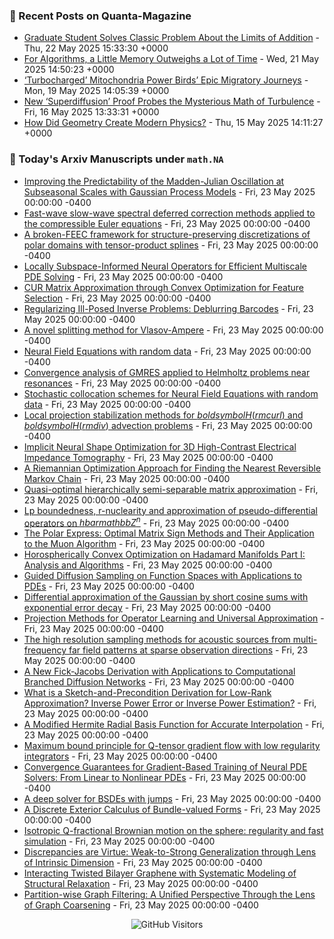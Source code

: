 ### 📝 Recent Posts on Quanta-Magazine
<!-- quanta starts -->
* <a href="https://www.quantamagazine.org/graduate-student-solves-classic-problem-about-the-limits-of-addition-20250522/">Graduate Student Solves Classic Problem About the Limits of Addition</a> - Thu, 22 May 2025 15:33:30 +0000
* <a href="https://www.quantamagazine.org/for-algorithms-a-little-memory-outweighs-a-lot-of-time-20250521/">For Algorithms, a Little Memory Outweighs a Lot of Time</a> - Wed, 21 May 2025 14:50:23 +0000
* <a href="https://www.quantamagazine.org/turbocharged-mitochondria-power-birds-epic-migratory-journeys-20250519/">‘Turbocharged’ Mitochondria Power Birds’ Epic Migratory Journeys</a> - Mon, 19 May 2025 14:05:39 +0000
* <a href="https://www.quantamagazine.org/new-superdiffusion-proof-probes-the-mysterious-math-of-turbulence-20250516/">New ‘Superdiffusion’ Proof Probes the Mysterious Math of Turbulence</a> - Fri, 16 May 2025 13:33:31 +0000
* <a href="https://www.quantamagazine.org/how-did-geometry-create-modern-physics-20250515/">How Did Geometry Create Modern Physics?</a> - Thu, 15 May 2025 14:11:27 +0000
<!-- quanta ends -->


### 📝 Today's Arxiv Manuscripts under ``math.NA``
<!-- arxiv-math-na starts -->
* <a href="https://arxiv.org/abs/2505.15934">Improving the Predictability of the Madden-Julian Oscillation at Subseasonal Scales with Gaussian Process Models</a> - Fri, 23 May 2025 00:00:00 -0400
* <a href="https://arxiv.org/abs/2505.15985">Fast-wave slow-wave spectral deferred correction methods applied to the compressible Euler equations</a> - Fri, 23 May 2025 00:00:00 -0400
* <a href="https://arxiv.org/abs/2505.15996">A broken-FEEC framework for structure-preserving discretizations of polar domains with tensor-product splines</a> - Fri, 23 May 2025 00:00:00 -0400
* <a href="https://arxiv.org/abs/2505.16030">Locally Subspace-Informed Neural Operators for Efficient Multiscale PDE Solving</a> - Fri, 23 May 2025 00:00:00 -0400
* <a href="https://arxiv.org/abs/2505.16032">CUR Matrix Approximation through Convex Optimization for Feature Selection</a> - Fri, 23 May 2025 00:00:00 -0400
* <a href="https://arxiv.org/abs/2505.16045">Regularizing Ill-Posed Inverse Problems: Deblurring Barcodes</a> - Fri, 23 May 2025 00:00:00 -0400
* <a href="https://arxiv.org/abs/2505.16243">A novel splitting method for Vlasov-Ampere</a> - Fri, 23 May 2025 00:00:00 -0400
* <a href="https://arxiv.org/abs/2505.16343">Neural Field Equations with random data</a> - Fri, 23 May 2025 00:00:00 -0400
* <a href="https://arxiv.org/abs/2505.16345">Convergence analysis of GMRES applied to Helmholtz problems near resonances</a> - Fri, 23 May 2025 00:00:00 -0400
* <a href="https://arxiv.org/abs/2505.16443">Stochastic collocation schemes for Neural Field Equations with random data</a> - Fri, 23 May 2025 00:00:00 -0400
* <a href="https://arxiv.org/abs/2505.16468">Local projection stabilization methods for $boldsymbol{H}({rm curl})$ and $boldsymbol{H}({rm div})$ advection problems</a> - Fri, 23 May 2025 00:00:00 -0400
* <a href="https://arxiv.org/abs/2505.16487">Implicit Neural Shape Optimization for 3D High-Contrast Electrical Impedance Tomography</a> - Fri, 23 May 2025 00:00:00 -0400
* <a href="https://arxiv.org/abs/2505.16762">A Riemannian Optimization Approach for Finding the Nearest Reversible Markov Chain</a> - Fri, 23 May 2025 00:00:00 -0400
* <a href="https://arxiv.org/abs/2505.16937">Quasi-optimal hierarchically semi-separable matrix approximation</a> - Fri, 23 May 2025 00:00:00 -0400
* <a href="https://arxiv.org/abs/2505.16812">Lp boundedness, r-nuclearity and approximation of pseudo-differential operators on $hbarmathbb{Z}^n$</a> - Fri, 23 May 2025 00:00:00 -0400
* <a href="https://arxiv.org/abs/2505.16932">The Polar Express: Optimal Matrix Sign Methods and Their Application to the Muon Algorithm</a> - Fri, 23 May 2025 00:00:00 -0400
* <a href="https://arxiv.org/abs/2505.16970">Horospherically Convex Optimization on Hadamard Manifolds Part I: Analysis and Algorithms</a> - Fri, 23 May 2025 00:00:00 -0400
* <a href="https://arxiv.org/abs/2505.17004">Guided Diffusion Sampling on Function Spaces with Applications to PDEs</a> - Fri, 23 May 2025 00:00:00 -0400
* <a href="https://arxiv.org/abs/2307.13587">Differential approximation of the Gaussian by short cosine sums with exponential error decay</a> - Fri, 23 May 2025 00:00:00 -0400
* <a href="https://arxiv.org/abs/2406.12264">Projection Methods for Operator Learning and Universal Approximation</a> - Fri, 23 May 2025 00:00:00 -0400
* <a href="https://arxiv.org/abs/2408.10829">The high resolution sampling methods for acoustic sources from multi-frequency far field patterns at sparse observation directions</a> - Fri, 23 May 2025 00:00:00 -0400
* <a href="https://arxiv.org/abs/2501.08247">A New Fick-Jacobs Derivation with Applications to Computational Branched Diffusion Networks</a> - Fri, 23 May 2025 00:00:00 -0400
* <a href="https://arxiv.org/abs/2502.07993">What is a Sketch-and-Precondition Derivation for Low-Rank Approximation? Inverse Power Error or Inverse Power Estimation?</a> - Fri, 23 May 2025 00:00:00 -0400
* <a href="https://arxiv.org/abs/2503.05752">A Modified Hermite Radial Basis Function for Accurate Interpolation</a> - Fri, 23 May 2025 00:00:00 -0400
* <a href="https://arxiv.org/abs/2504.11676">Maximum bound principle for Q-tensor gradient flow with low regularity integrators</a> - Fri, 23 May 2025 00:00:00 -0400
* <a href="https://arxiv.org/abs/2505.14002">Convergence Guarantees for Gradient-Based Training of Neural PDE Solvers: From Linear to Nonlinear PDEs</a> - Fri, 23 May 2025 00:00:00 -0400
* <a href="https://arxiv.org/abs/2211.04349">A deep solver for BSDEs with jumps</a> - Fri, 23 May 2025 00:00:00 -0400
* <a href="https://arxiv.org/abs/2406.05383">A Discrete Exterior Calculus of Bundle-valued Forms</a> - Fri, 23 May 2025 00:00:00 -0400
* <a href="https://arxiv.org/abs/2410.19649">Isotropic Q-fractional Brownian motion on the sphere: regularity and fast simulation</a> - Fri, 23 May 2025 00:00:00 -0400
* <a href="https://arxiv.org/abs/2502.05075">Discrepancies are Virtue: Weak-to-Strong Generalization through Lens of Intrinsic Dimension</a> - Fri, 23 May 2025 00:00:00 -0400
* <a href="https://arxiv.org/abs/2504.03479">Interacting Twisted Bilayer Graphene with Systematic Modeling of Structural Relaxation</a> - Fri, 23 May 2025 00:00:00 -0400
* <a href="https://arxiv.org/abs/2505.14033">Partition-wise Graph Filtering: A Unified Perspective Through the Lens of Graph Coarsening</a> - Fri, 23 May 2025 00:00:00 -0400
<!-- arxiv-math-na ends -->

<div align="center">
  
![GitHub Visitors](https://api.visitorbadge.io/api/visitors?path=https%3A%2F%2Fgithub.com%2Flowrank&label=profile%20views&labelColor=%231e1e2e&countColor=%23cba6f7)



</div>

